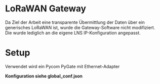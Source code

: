 LoRaWAN Gateway
===================
Da Ziel der Arbeit eine transparente Übermittlung der Daten über ein generisches LoRaWAN ist, wurde die Gateway-Software nicht modifiziert.
Die wurde lediglich an die eigene LNS IP-Konfiguration angepasst.


# Setup
Verwendet wird ein Pycom PyGate mit Ethernet-Adapter

**Konfiguration siehe global_conf.json**